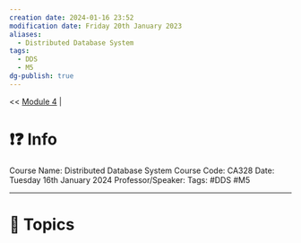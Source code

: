 ```yaml
---
creation date: 2024-01-16 23:52
modification date: Friday 20th January 2023
aliases:
  - Distributed Database System
tags:
  - DDS
  - M5
dg-publish: true
---
```

<< [Module 4](Module_4.md)  | 

# ❗❓ Info
Course Name: Distributed Database System
Course Code: CA328
Date: Tuesday 16th January 2024
Professor/Speaker: 
Tags: #DDS #M5

---
# 📃 Topics